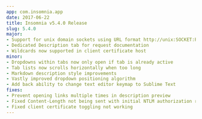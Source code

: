 ```yaml
---
app: com.insomnia.app
date: 2017-06-22
title: Insomnia v5.4.0 Release
slug: 5.4.0
major:
- Support for unix domain sockets using URL format http://unix:SOCKET:PATH
- Dedicated Description tab for request documentation
- Wildcards now supported in client certificate host
minor:
- Dropdowns within tabs now only open if tab is already active
- Tab lists now scrolls horizontally when too long
- Markdown description style improvements
- Vastly improved dropdown positioning algorithm
- Add back ability to change text editor keymap to Sublime Text
fixes:
- Prevent opening links multiple times in description preview
- Fixed Content-Length not being sent with initial NTLM authorization request
- Fixed client certificate toggling not working
---
```



